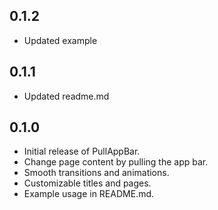 ## 0.1.2

- Updated example

## 0.1.1

- Updated readme.md

## 0.1.0

- Initial release of PullAppBar.
- Change page content by pulling the app bar.
- Smooth transitions and animations.
- Customizable titles and pages.
- Example usage in README.md.
